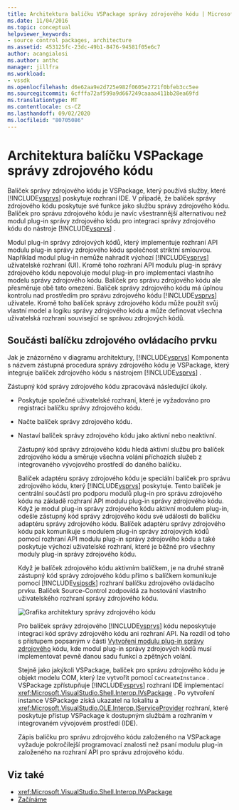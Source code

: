 ```yaml
---
title: Architektura balíčku VSPackage správy zdrojového kódu | Microsoft Docs
ms.date: 11/04/2016
ms.topic: conceptual
helpviewer_keywords:
- source control packages, architecture
ms.assetid: 453125fc-23dc-49b1-8476-94581f05e6c7
author: acangialosi
ms.author: anthc
manager: jillfra
ms.workload:
- vssdk
ms.openlocfilehash: d6e62aa9e2d725e982f0605e2721f0bfeb3cc5ee
ms.sourcegitcommit: 6cfffa72af599a9d667249caaaa411bb28ea69fd
ms.translationtype: MT
ms.contentlocale: cs-CZ
ms.lasthandoff: 09/02/2020
ms.locfileid: "80705086"
---
```

# <a name="source-control-vspackage-architecture"></a>Architektura balíčku VSPackage správy zdrojového kódu
Balíček správy zdrojového kódu je VSPackage, který používá služby, které [!INCLUDE[vsprvs](../../code-quality/includes/vsprvs_md.md)] poskytuje rozhraní IDE. V případě, že balíček správy zdrojového kódu poskytuje své funkce jako službu správy zdrojového kódu. Balíček pro správu zdrojového kódu je navíc všestrannější alternativou než modul plug-in správy zdrojového kódu pro integraci správy zdrojového kódu do nástroje [!INCLUDE[vsprvs](../../code-quality/includes/vsprvs_md.md)] .

 Modul plug-in správy zdrojových kódů, který implementuje rozhraní API modulu plug-in správy zdrojového kódu společnost striktní smlouvou. Například modul plug-in nemůže nahradit výchozí [!INCLUDE[vsprvs](../../code-quality/includes/vsprvs_md.md)] uživatelské rozhraní (UI). Kromě toho rozhraní API modulu plug-in správy zdrojového kódu nepovoluje modul plug-in pro implementaci vlastního modelu správy zdrojového kódu. Balíček pro správu zdrojového kódu ale přesměruje obě tato omezení. Balíček správy zdrojového kódu má úplnou kontrolu nad prostředím pro správu zdrojového kódu [!INCLUDE[vsprvs](../../code-quality/includes/vsprvs_md.md)] uživatele. Kromě toho balíček správy zdrojového kódu může použít svůj vlastní model a logiku správy zdrojového kódu a může definovat všechna uživatelská rozhraní související se správou zdrojových kódů.

## <a name="source-control-package-components"></a>Součásti balíčku zdrojového ovládacího prvku
 Jak je znázorněno v diagramu architektury, [!INCLUDE[vsprvs](../../code-quality/includes/vsprvs_md.md)] Komponenta s názvem zástupná procedura správy zdrojového kódu je VSPackage, který integruje balíček zdrojového kódu s nástrojem [!INCLUDE[vsprvs](../../code-quality/includes/vsprvs_md.md)] .

 Zástupný kód správy zdrojového kódu zpracovává následující úkoly.

- Poskytuje společné uživatelské rozhraní, které je vyžadováno pro registraci balíčku správy zdrojového kódu.

- Načte balíček správy zdrojového kódu.

- Nastaví balíček správy zdrojového kódu jako aktivní nebo neaktivní.

  Zástupný kód správy zdrojového kódu hledá aktivní službu pro balíček zdrojového kódu a směruje všechna volání příchozích služeb z integrovaného vývojového prostředí do daného balíčku.

  Balíček adaptéru správy zdrojového kódu je speciální balíček pro správu zdrojového kódu, který [!INCLUDE[vsprvs](../../code-quality/includes/vsprvs_md.md)] poskytuje. Tento balíček je centrální součástí pro podporu modulů plug-in pro správu zdrojového kódu na základě rozhraní API modulu plug-in správy zdrojového kódu. Když je modul plug-in správy zdrojového kódu aktivní modulem plug-in, odešle zástupný kód správy zdrojového kódu své události do balíčku adaptéru správy zdrojového kódu. Balíček adaptéru správy zdrojového kódu pak komunikuje s modulem plug-in správy zdrojových kódů pomocí rozhraní API modulu plug-in správy zdrojového kódu a také poskytuje výchozí uživatelské rozhraní, které je běžné pro všechny moduly plug-in správy zdrojového kódu.

  Když je balíček zdrojového kódu aktivním balíčkem, je na druhé straně zástupný kód správy zdrojového kódu přímo s balíčkem komunikuje pomocí [!INCLUDE[vsipsdk](../../extensibility/includes/vsipsdk_md.md)] rozhraní balíčku zdrojového ovládacího prvku. Balíček Source-Control zodpovídá za hostování vlastního uživatelského rozhraní správy zdrojového kódu.

  ![Grafika architektury správy zdrojového kódu](../../extensibility/internals/media/vsipsccarch.gif "VSIPSCCArch")

  Pro balíček správy zdrojového [!INCLUDE[vsprvs](../../code-quality/includes/vsprvs_md.md)] kódu neposkytuje integraci kód správy zdrojového kódu ani rozhraní API. Na rozdíl od toho s přístupem popsaným v části [Vytvoření modulu plug-in správy zdrojového](../../extensibility/internals/creating-a-source-control-plug-in.md) kódu, kde modul plug-in správy zdrojových kódů musí implementovat pevně danou sadu funkcí a zpětných volání.

  Stejně jako jakýkoli VSPackage, balíček pro správu zdrojového kódu je objekt modelu COM, který lze vytvořit pomocí `CoCreateInstance` . VSPackage zpřístupňuje [!INCLUDE[vsprvs](../../code-quality/includes/vsprvs_md.md)] rozhraní IDE implementací <xref:Microsoft.VisualStudio.Shell.Interop.IVsPackage> . Po vytvoření instance VSPackage získá ukazatel na lokalitu a <xref:Microsoft.VisualStudio.OLE.Interop.IServiceProvider> rozhraní, které poskytuje přístup VSPackage k dostupným službám a rozhraním v integrovaném vývojovém prostředí (IDE).

  Zápis balíčku pro správu zdrojového kódu založeného na VSPackage vyžaduje pokročilejší programovací znalosti než psaní modulu plug-in založeného na rozhraní API pro správu zdrojového kódu.

## <a name="see-also"></a>Viz také
- <xref:Microsoft.VisualStudio.Shell.Interop.IVsPackage>
- [Začínáme](../../extensibility/internals/getting-started-with-source-control-vspackages.md)

